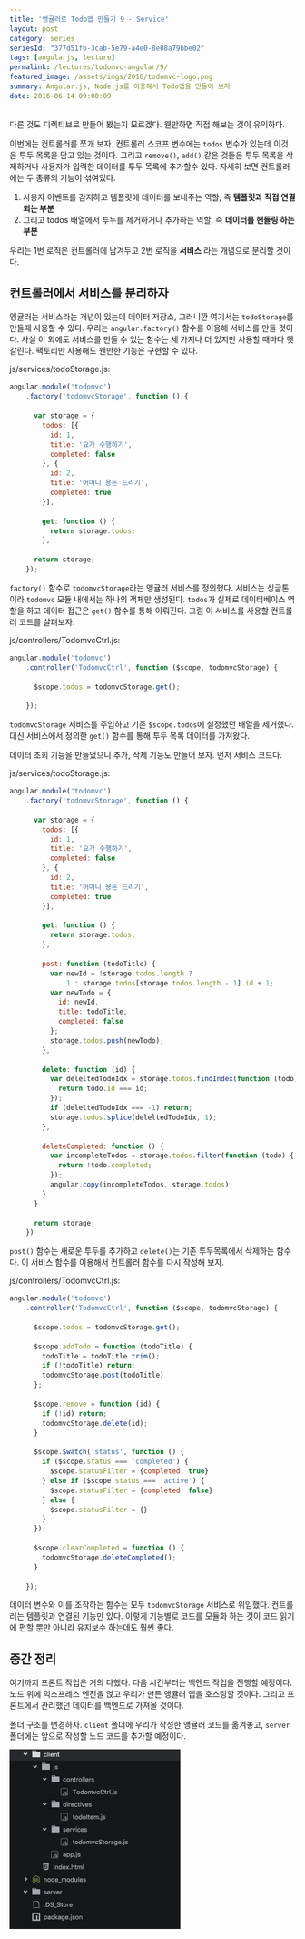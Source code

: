 ```yaml
---
title: '앵귤러로 Todo앱 만들기 9 - Service'
layout: post
category: series
seriesId: "377d51fb-3cab-5e79-a4e0-8e08a79bbe02"
tags: [angularjs, lecture]
permalink: /lectures/todomvc-angular/9/
featured_image: /assets/imgs/2016/todomvc-logo.png
summary: Angular.js, Node.js를 이용해서 Todo앱을 만들어 보자
date: 2016-06-14 09:00:09
---
```


다른 것도 디렉티브로 만들어 봤는지 모르겠다.
웬만하면 직접 해보는 것이 유익하다.

이번에는 컨트롤러를 쪼개 보자.
컨트롤러 스코프 변수에는 `todos` 변수가 있는데 이것은 투두 목록을 담고 있는 것이다.
그리고 `remove()`, `add()` 같은 것들은 투두 목록을 삭제하거나 사용자가 입력한 데이터를 투두 목록에 추가할수 있다.
자세히 보면 컨트롤러에는 두 종류의 기능이 섞여있다.

1. 사용자 이벤트를 감지하고 템플릿에 데이터를 보내주는 역할, 즉 **템플릿과 직접 연결되는 부분**
1. 그리고 todos 배열에서 투두를 제거하거나 추가하는 역할, 즉 **데이터를 핸들링 하는 부분**

우리는 1번 로직은 컨트롤러에 남겨두고 2번 로직을 **서비스** 라는 개념으로 분리할 것이다.


## 컨트롤러에서 서비스를 분리하자

앵귤러는 서비스라는 개념이 있는데 데이터 저장소, 그러니깐 여기서는 `todoStorage`를 만들때 사용할 수 있다.
우리는 `angular.factory()` 함수를 이용해 서비스를 만들 것이다.
사실 이 외에도 서비스를 만들 수 있는 함수는 세 가지나 더 있지만 사용할 때마다 헷갈린다.
팩토리만 사용해도 웬만한 기능은 구현할 수 있다.

js/services/todoStorage.js:

```javascript
angular.module('todomvc')
    .factory('todomvcStorage', function () {

      var storage = {
        todos: [{
          id: 1,
          title: '요가 수행하기',
          completed: false
        }, {
          id: 2,
          title: '어머니 용돈 드리기',
          completed: true
        }],

        get: function () {
          return storage.todos;
        },

      return storage;
    });
```

`factory()` 함수로 `todomvcStorage`라는 앵귤러 서비스를 정의했다.
서비스는 싱글톤이라 `todomvc` 모듈 내에서는 하나의 객체만 생성된다.
`todos`가 실제로 데이터베이스 역할을 하고 데이터 접근은 `get()` 함수를 통해 이뤄진다.
그럼 이 서비스를 사용할 컨트롤러 코드를 살펴보자.

js/controllers/TodomvcCtrl.js:

```javascript
angular.module('todomvc')
    .controller('TodomvcCtrl', function ($scope, todomvcStorage) {

      $scope.todos = todomvcStorage.get();

    });
```
`todomvcStorage` 서비스를 주입하고 기존 `$scope.todos`에 설정했던 배열을 제거했다.
대신 서비스에서 정의한 `get()` 함수를 통해 투두 목록 데이터를 가져왔다.

데이터 조회 기능을 만들었으니 추가, 삭제 기능도 만들어 보자.
먼저 서비스 코드다.

js/services/todoStorage.js:

```javascript
angular.module('todomvc')
    .factory('todomvcStorage', function () {

      var storage = {
        todos: [{
          id: 1,
          title: '요가 수행하기',
          completed: false
        }, {
          id: 2,
          title: '어머니 용돈 드리기',
          completed: true
        }],

        get: function () {
          return storage.todos;
        },

        post: function (todoTitle) {
          var newId = !storage.todos.length ?
              1 : storage.todos[storage.todos.length - 1].id + 1;
          var newTodo = {
            id: newId,
            title: todoTitle,
            completed: false
          };
          storage.todos.push(newTodo);
        },

        delete: function (id) {
          var deleltedTodoIdx = storage.todos.findIndex(function (todo) {
            return todo.id === id;
          });
          if (deleltedTodoIdx === -1) return;
          storage.todos.splice(deleltedTodoIdx, 1);
        },

        deleteCompleted: function () {
          var incompleteTodos = storage.todos.filter(function (todo) {
            return !todo.completed;
          });
          angular.copy(incompleteTodos, storage.todos);
        }
      }

      return storage;
    })

```

`post()` 함수는 새로운 투두를 추가하고 `delete()`는 기존 투두목록에서 삭제하는 함수다.
이 서비스 함수를 이용해서 컨트롤러 함수를 다시 작성해 보자.

js/controllers/TodomvcCtrl.js:

```javascript
angular.module('todomvc')
    .controller('TodomvcCtrl', function ($scope, todomvcStorage) {

      $scope.todos = todomvcStorage.get();

      $scope.addTodo = function (todoTitle) {
        todoTitle = todoTitle.trim();
        if (!todoTitle) return;
        todomvcStorage.post(todoTitle)
      };

      $scope.remove = function (id) {
        if (!id) return;
        todomvcStorage.delete(id);
      }

      $scope.$watch('status', function () {
        if ($scope.status === 'completed') {
          $scope.statusFilter = {completed: true}
        } else if ($scope.status === 'active') {
          $scope.statusFilter = {completed: false}
        } else {
          $scope.statusFilter = {}
        }
      });

      $scope.clearCompleted = function () {
        todomvcStorage.deleteCompleted();
      }

    });
```

데이터 변수와 이를 조작하는 함수는 모두 `todomvcStorage` 서비스로 위임했다.
컨트롤러는 템플릿과 연결된 기능만 있다.
이렇게 기능별로 코드를 모듈화 하는 것이 코드 읽기에 편할 뿐만 아니라 유지보수 하는데도 훨씬 좋다.


## 중간 정리

여기까지 프론트 작업은 거의 다했다.
다음 시간부터는 백엔드 작업을 진행할 예정이다.
노드 위에 익스프레스 엔진을 얹고 우리가 만든 앵귤러 앱을 호스팅할 것이다.
그리고 프론트에서 관리했던 데이터를 백엔드로 가져올 것이다.

폴더 구조를 변경하자.
`client` 폴더에 우리가 작성한 앵귤러 코드를 옮겨놓고,
`server` 폴더에는 앞으로 작성할 노드 코드를 추가할 예정이다.

![](/assets/imgs/2016/lecture-todomvc-angular-12-result1.png)

